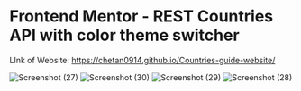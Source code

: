 # Frontend Mentor - REST Countries API with color theme switcher
LInk of Website:  https://chetan0914.github.io/Countries-guide-website/

![Screenshot (27)](https://github.com/Chetan0914/Countries-guide-website/assets/123154331/57279e03-511b-4dad-bcf5-452de7611ef4)
![Screenshot (30)](https://github.com/Chetan0914/Countries-guide-website/assets/123154331/284b08f9-7d8e-4042-96f5-0829332d40cd)
![Screenshot (29)](https://github.com/Chetan0914/Countries-guide-website/assets/123154331/46cd9a14-e796-48d8-9b15-8438053bc50c)
![Screenshot (28)](https://github.com/Chetan0914/Countries-guide-website/assets/123154331/0e3dc32a-59a3-4d3a-b677-84333c41ee2c)
